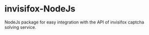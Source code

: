 # invisifox-NodeJs
NodeJs package for easy integration with the API of invisifox captcha solving service.
